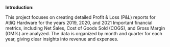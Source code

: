 **Introduction:**

This project focuses on creating detailed Profit & Loss (P&L) reports for AtliQ Hardware for the years 2019, 2020, and 2021
Important financial metrics, including Net Sales, Cost of Goods Sold (COGS), and Gross Margin (GM%) are analyzed.
The data is organized by month and quarter for each year, giving clear insights into revenue and expenses.
